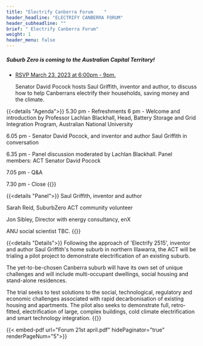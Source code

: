 ```yaml
---
title: "Electrify Canberra Forum	"
header_headline: "ELECTRIFY CANBERRA FORUM"
header_subheadline: ""
brief: " Electrify Canberra Forum"
weight: 1 
header_menu: false
---  
```

 ##### Suburb Zero is coming to the Australian Capital Territory! 
 
* [RSVP March 23, 2023 at 6:00pm - 9pm.](https://www.eventbrite.com.au/e/suburb-zero-act-launch-tickets-601031119257) 	


  Senator David Pocock hosts Saul Griffith, inventor and author, to discuss how to help Canberrans electrify their households, saving money and the climate.
  
{{<details  "Agenda">}}
 5.30 pm - Refreshments
 6 pm - Welcome and introduction by Professor Lachlan Blackhall, Head, Battery Storage and  Grid Integration Program, Australian National University

6.05 pm - Senator David Pocock, and inventor and author Saul Griffith in conversation

6.35 pm - Panel discussion moderated by Lachlan Blackhall. Panel members:
ACT Senator David Pocock


7.05 pm - Q&A

7.30 pm - Close
{{</details>}}



{{<details  "Panel">}}
Saul Griffith, inventor and author

Sarah Reid, SuburbZero ACT community volunteer

Jon Sibley, Director with energy consultancy, enX

ANU social scientist TBC.
{{</details>}} 

{{<details  "Details">}}
Following the approach of 'Electrify 2515', inventor and author Saul Griffith's home suburb in northern Illawarra, the ACT will be trialing a pilot project to demonstrate electrification of an existing suburb.

The yet-to-be-chosen Canberra suburb will have its own set of unique challenges and will include multi-occupant dwellings, social housing and stand-alone residences.

The trial seeks to test solutions to the social, technological, regulatory and economic challenges associated with rapid decarbonisation of existing housing and apartments. The pilot also seeks to demonstrate full, retro-fitted, electrification of large, complex buildings, cold climate electrification and smart technology integration.
{{</details>}} 	

  {{< embed-pdf url="Forum 21st april.pdf" hidePaginator="true"   renderPageNum="5">}}
 

 

 
